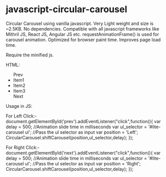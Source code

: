 # javascript-circular-carousel
Circular Carousel using vanilla javascript. 
Very Light weight and size is ~2.5KB. No dependencies.
Compatible with all javascript frameworks like Mithril JS, React JS, Angular JS etc.
requestAnimationFrame() is used for carousel animation. Optimized for browser paint time. Improves page load time.

Require the minified js.

HTML:
<div id = "lite-carousel">
  <ul>
    <div id="prev">Prev</div>
    <li>Item1</li>
    <li>Item2</li>
    <li>Item3</li>
    <div id="next">Next</div>
  <ul>
</div>

Usage in JS: 

For Left Click:-
document.getElementById('prev').addEventListener("click",function(){
  var delay = 500;  //Animation slide time in milliseconds
  var ul_selector = '#lite-carousel ul';  //Pass the ul selector as input 
  var position = 'Left';
  CircularCarousel.shiftCarousel(position,ul_selector,delay);
});

For Right Click:-
document.getElementById('next').addEventListener("click",function(){
  var delay = 500;  //Animation slide time in milliseconds
  var ul_selector = '#lite-carousel ul';  //Pass the ul selector as input 
  var position = 'Right';
  CircularCarousel.shiftCarousel(position,ul_selector,delay);
});

 
